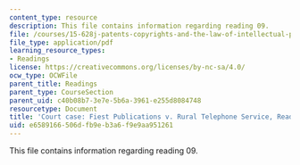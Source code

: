 ```yaml
---
content_type: resource
description: This file contains information regarding reading 09.
file: /courses/15-628j-patents-copyrights-and-the-law-of-intellectual-property-spring-2013/e6589166506dfb9eb3a6f9e9aa951261_MIT15_628JS13_read09.pdf
file_type: application/pdf
learning_resource_types:
- Readings
license: https://creativecommons.org/licenses/by-nc-sa/4.0/
ocw_type: OCWFile
parent_title: Readings
parent_type: CourseSection
parent_uid: c40b08b7-3e7e-5b6a-3961-e255d8084748
resourcetype: Document
title: 'Court case: Fiest Publications v. Rural Telephone Service, Reading 9'
uid: e6589166-506d-fb9e-b3a6-f9e9aa951261
---
```

This file contains information regarding reading 09.
